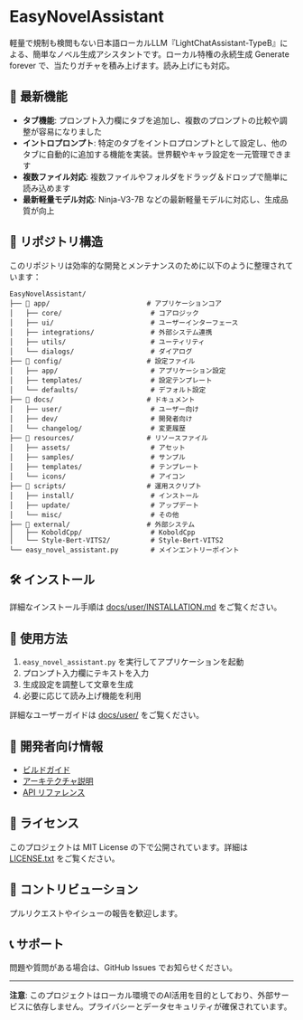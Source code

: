 # EasyNovelAssistant

軽量で規制も検閲もない日本語ローカルLLM『LightChatAssistant-TypeB』による、簡単なノベル生成アシスタントです。ローカル特権の永続生成 Generate forever で、当たりガチャを積み上げます。読み上げにも対応。

## 🚀 最新機能

* **タブ機能**: プロンプト入力欄にタブを追加し、複数のプロンプトの比較や調整が容易になりました
* **イントロプロンプト**: 特定のタブをイントロプロンプトとして設定し、他のタブに自動的に追加する機能を実装。世界観やキャラ設定を一元管理できます
* **複数ファイル対応**: 複数ファイルやフォルダをドラッグ＆ドロップで簡単に読み込めます
* **最新軽量モデル対応**: Ninja-V3-7B などの最新軽量モデルに対応し、生成品質が向上

## 📁 リポジトリ構造

このリポジトリは効率的な開発とメンテナンスのために以下のように整理されています：

```
EasyNovelAssistant/
├── 📁 app/                        # アプリケーションコア
│   ├── core/                      # コアロジック
│   ├── ui/                        # ユーザーインターフェース
│   ├── integrations/              # 外部システム連携
│   ├── utils/                     # ユーティリティ
│   └── dialogs/                   # ダイアログ
├── 📁 config/                     # 設定ファイル
│   ├── app/                       # アプリケーション設定
│   ├── templates/                 # 設定テンプレート
│   └── defaults/                  # デフォルト設定
├── 📁 docs/                       # ドキュメント
│   ├── user/                      # ユーザー向け
│   ├── dev/                       # 開発者向け
│   └── changelog/                 # 変更履歴
├── 📁 resources/                  # リソースファイル
│   ├── assets/                    # アセット
│   ├── samples/                   # サンプル
│   ├── templates/                 # テンプレート
│   └── icons/                     # アイコン
├── 📁 scripts/                    # 運用スクリプト
│   ├── install/                   # インストール
│   ├── update/                    # アップデート
│   └── misc/                      # その他
├── 📁 external/                   # 外部システム
│   ├── KoboldCpp/                 # KoboldCpp
│   └── Style-Bert-VITS2/          # Style-Bert-VITS2
└── easy_novel_assistant.py        # メインエントリーポイント
```

## 🛠️ インストール

詳細なインストール手順は [docs/user/INSTALLATION.md](docs/user/INSTALLATION.md) をご覧ください。

## 📖 使用方法

1. `easy_novel_assistant.py` を実行してアプリケーションを起動
2. プロンプト入力欄にテキストを入力
3. 生成設定を調整して文章を生成
4. 必要に応じて読み上げ機能を利用

詳細なユーザーガイドは [docs/user/](docs/user/) をご覧ください。

## 🔧 開発者向け情報

- [ビルドガイド](docs/dev/BUILD_GUIDE.md)
- [アーキテクチャ説明](docs/dev/ARCHITECTURE.md)
- [API リファレンス](docs/dev/API_REFERENCE.md)

## 📜 ライセンス

このプロジェクトは MIT License の下で公開されています。詳細は [LICENSE.txt](LICENSE.txt) をご覧ください。

## 🤝 コントリビューション

プルリクエストやイシューの報告を歓迎します。

## 📞 サポート

問題や質問がある場合は、GitHub Issues でお知らせください。

---

**注意**: このプロジェクトはローカル環境でのAI活用を目的としており、外部サービスに依存しません。プライバシーとデータセキュリティが確保されています。 